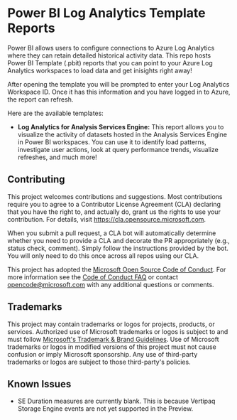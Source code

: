 # Power BI Log Analytics Template Reports

Power BI allows users to configure connections to Azure Log Analytics where they can retain detailed historical activity data.
This repo hosts Power BI Template (.pbit) reports that you can point to your Azure Log Analytics workspaces to load data and get inisights right away! 

After opening the template you will be prompted to enter your Log Analytics Workspace ID. Once it has this information and you have logged in to Azure, the report can refresh. 

Here are the available templates:

- **Log Analytics for Analysis Services Engine:** This report allows you to visualize the activity of datasets hosted in the Analysis Services Engine in Power BI workspaces. You can use it to identify load patterns, investigate user actions, look at query performance trends, visualize refreshes, and much more! 



## Contributing

This project welcomes contributions and suggestions.  Most contributions require you to agree to a
Contributor License Agreement (CLA) declaring that you have the right to, and actually do, grant us
the rights to use your contribution. For details, visit https://cla.opensource.microsoft.com.

When you submit a pull request, a CLA bot will automatically determine whether you need to provide
a CLA and decorate the PR appropriately (e.g., status check, comment). Simply follow the instructions
provided by the bot. You will only need to do this once across all repos using our CLA.

This project has adopted the [Microsoft Open Source Code of Conduct](https://opensource.microsoft.com/codeofconduct/).
For more information see the [Code of Conduct FAQ](https://opensource.microsoft.com/codeofconduct/faq/) or
contact [opencode@microsoft.com](mailto:opencode@microsoft.com) with any additional questions or comments.

## Trademarks

This project may contain trademarks or logos for projects, products, or services. Authorized use of Microsoft 
trademarks or logos is subject to and must follow 
[Microsoft's Trademark & Brand Guidelines](https://www.microsoft.com/en-us/legal/intellectualproperty/trademarks/usage/general).
Use of Microsoft trademarks or logos in modified versions of this project must not cause confusion or imply Microsoft sponsorship.
Any use of third-party trademarks or logos are subject to those third-party's policies.

## Known Issues
- SE Duration measures are currently blank. This is because Vertipaq Storage Engine events are not yet supported in the Preview.
